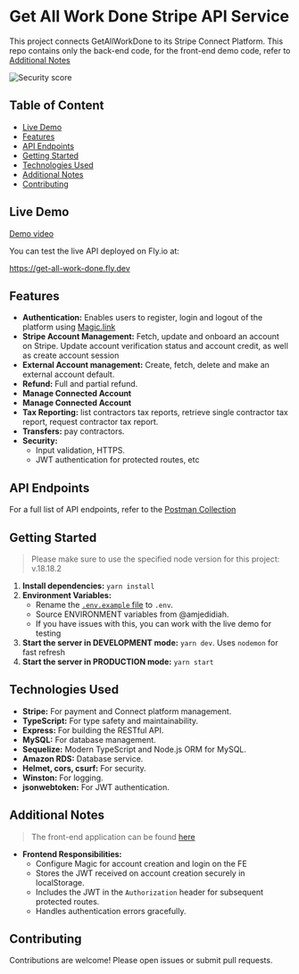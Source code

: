 # Get All Work Done Stripe API Service

This project connects GetAllWorkDone to its Stripe Connect Platform.
This repo contains only the back-end code, for the front-end demo code, refer to [Additional Notes](#additional-notes)

![Security score](https://i.ibb.co/VBsp3Tg/Screenshot-2024-06-24-at-10-28-25.png)

## Table of Content

- [Live Demo](#live-demo)
- [Features](#features)
- [API Endpoints](#api-endpoints)
- [Getting Started](#getting-started)
- [Technologies Used](#technologies-used)
- [Additional Notes](#additional-notes)
- [Contributing](#contributing)

## Live Demo

[Demo video](https://drive.google.com/file/d/14ZM8RDvDsC4gDctcMYtZureyFIUBElSZ/view?usp=sharing)

You can test the live API deployed on Fly.io at:

<https://get-all-work-done.fly.dev>

## Features

- **Authentication:** Enables users to register, login and logout of the platform using [Magic.link](https://magic.link/docs/api/client-side-sdks/flutter)
- **Stripe Account Management:** Fetch, update and onboard an account on Stripe. Update account verification status and account credit, as well as create account session
- **External Account management:** Create, fetch, delete and make an external account default.
- **Refund:** Full and partial refund.
- **Manage Connected Account**
- **Manage Connected Account**
- **Tax Reporting:** list contractors tax reports, retrieve single contractor tax report, request contractor tax report.
- **Transfers:** pay contractors.
- **Security:**
  - Input validation, HTTPS.
  - JWT authentication for protected routes, etc

## API Endpoints

For a full list of API endpoints, refer to the [Postman Collection](/Get%20All%20Work%20Done.postman_collection.json)

## Getting Started

> Please make sure to use the specified node version for this project: v.18.18.2

1. **Install dependencies:** `yarn install`
2. **Environment Variables:**
    - Rename the [`.env.example` file](/.env.example) to `.env`.
    - Source ENVIRONMENT variables from @amjedidiah.
    - If you have issues with this, you can work with the live demo for testing
3. **Start the server in DEVELOPMENT mode:** `yarn dev`. Uses `nodemon` for fast refresh
4. **Start the server in PRODUCTION mode:** `yarn start`

## Technologies Used

- **Stripe:** For payment and Connect platform management.
- **TypeScript:** For type safety and maintainability.
- **Express:** For building the RESTful API.
- **MySQL:** For database management.
- **Sequelize:** Modern TypeScript and Node.js ORM for MySQL.
- **Amazon RDS:** Database service.
- **Helmet, cors, csurf:** For security.
- **Winston:** For logging.
- **jsonwebtoken:** For JWT authentication.

## Additional Notes

> The front-end application can be found [here](https://github.com/amjedidiah/get-all-work-done-stripe-client)

- **Frontend Responsibilities:**
  - Configure Magic for account creation and login on the FE
  - Stores the JWT received on account creation securely in localStorage.
  - Includes the JWT in the `Authorization` header for subsequent protected routes.
  - Handles authentication errors gracefully.

## Contributing

Contributions are welcome! Please open issues or submit pull requests.
